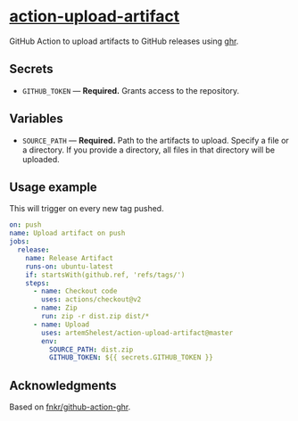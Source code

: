 # [action-upload-artifact](https://github.com/fnkr/github-action-ghr)

GitHub Action to upload artifacts to GitHub releases using [ghr](https://github.com/tcnksm/ghr).

## Secrets

- `GITHUB_TOKEN` — **Required.** Grants access to the repository.

## Variables

- `SOURCE_PATH` — **Required.**
  Path to the artifacts to upload. Specify a file or a directory.
  If you provide a directory, all files in that directory will be uploaded.

## Usage example

This will trigger on every new tag pushed.

```yaml
on: push
name: Upload artifact on push
jobs:
  release:
    name: Release Artifact
    runs-on: ubuntu-latest
    if: startsWith(github.ref, 'refs/tags/')
    steps:
      - name: Checkout code
        uses: actions/checkout@v2
      - name: Zip
        run: zip -r dist.zip dist/*
      - name: Upload
        uses: artemShelest/action-upload-artifact@master
        env:
          SOURCE_PATH: dist.zip
          GITHUB_TOKEN: ${{ secrets.GITHUB_TOKEN }}

```

## Acknowledgments

Based on [fnkr/github-action-ghr](https://github.com/fnkr/github-action-ghr).

